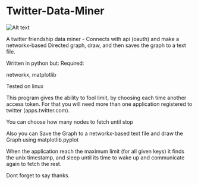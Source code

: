 # Twitter-Data-Miner
![Alt text](http://cutportal.com/css/images/myclas.png?raw=true "Optional Title")


A twitter friendship data miner - Connects with api (oauth) and make a networkx-based Directed graph, draw, and then saves the graph to a text file.

Written in python but:
Required: 

networkx,
matplotlib

Tested on linux

This program gives the ability to fool limit, by choosing each time another access token. For that you will need more than one application registered to twitter (apps.twitter.com). 

You can choose how many nodes to fetch until stop

Also you can Save the Graph to a networkx-based text file and draw the Graph using matplotlib.pyplot

When the application reach the maximum limit (for all given keys) it finds the unix timestamp, and sleep until its time to wake up and communicate again to fetch the rest.

Dont forget to say thanks.

